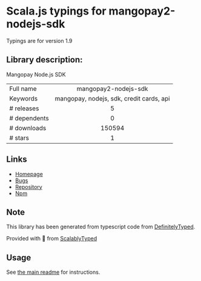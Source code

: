
# Scala.js typings for mangopay2-nodejs-sdk

Typings are for version 1.9

## Library description:
Mangopay Node.js SDK

|                    |                 |
| ------------------ | :-------------: |
| Full name          | mangopay2-nodejs-sdk |
| Keywords           | mangopay, nodejs, sdk, credit cards, api |
| # releases         | 5 |
| # dependents       | 0 |
| # downloads        | 150594 |
| # stars            | 1 |

## Links
- [Homepage](https://github.com/Mangopay/mangopay2-nodejs-sdk#readme)
- [Bugs](https://github.com/Mangopay/mangopay2-nodejs-sdk/issues)
- [Repository](https://github.com/Mangopay/mangopay2-nodejs-sdk)
- [Npm](https://www.npmjs.com/package/mangopay2-nodejs-sdk)
    


## Note
This library has been generated from typescript code from [DefinitelyTyped](https://definitelytyped.org).

Provided with :purple_heart: from [ScalablyTyped](https://github.com/oyvindberg/ScalablyTyped)

## Usage
See [the main readme](../../readme.md) for instructions.


